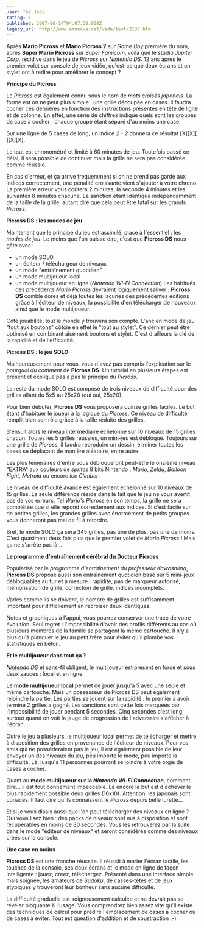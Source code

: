 ```yaml
---
user: The Jedi
rating: 5
published: 2007-06-14T04:07:30.000Z
legacy_url: http://www.emunova.net/veda/test/2137.htm
---
```

Après **Mario Picross** et **Mario Picross 2** sur _Game Boy_ première du nom, après **Super Mario Picross** sur _Super Famicom_, voilà que le studio _Jupiter Corp._ récidive dans le jeu de _Picross_ sur _Nintendo DS_. 12 ans après le premier volet sur console de jeux vidéo, qu'est-ce que deux écrans et un stylet ont à redire pour améliorer le concept ?  

  

  

**Principe du Picross**  

Le _Picross_ est également connu sous le nom de _mots croisés japonais_. La forme est on ne peut plus simple : une grille découpée en cases. Il faudra cocher ces dernières en fonction des instructions présentes en tête de ligne et de colonne. En effet, une série de chiffres indique quels sont les groupes de case à cocher ; chaque groupe étant séparé d'au moins une case.  

Sur une ligne de 5 cases de long, un indice _2 - 2_ donnera ce résultat \[X\]\[X\]\[ \]\[X\]\[X\].  

  

Le tout est chronométré et limité à 60 minutes de jeu. Toutefois passé ce délai, il sera possible de continuer mais la grille ne sera pas considérée comme réussie.  

En cas d'erreur, et ça arrive fréquemment si on ne prend pas garde aux indices correctement, une pénalité croissante vient s'ajouter à votre chrono. La première erreur vous coûtera 2 minutes, la seconde 4 minutes et les suivantes 8 minutes chacune. La sanction étant identique indépendamment de la taille de la grille, autant dire que cela peut être fatal sur les grands _Picross_.  

  

  

**Picross DS : les modes de jeu**  

Maintenant que le principe du jeu est assimilé, place à l'essentiel : les _modes de jeu_. Le moins que l'on puisse dire, c'est que **Picross DS** nous gâte avec :


* un mode SOLO 
* un éditeur / téléchargeur de niveaux 
* un mode "entraînement quotidien" 
* un mode multijoueur local 
* un mode multijoueur en ligne (_Nintendo Wi-Fi Connection_)
Les habitués des précédents _Mario Picross_ devraient logiquement saliver : **Picross DS** comble dores et déjà toutes les lacunes des précédentes éditions grâce à l'éditeur de niveaux, la possibilité d'en télécharger de nouveaux ainsi que le mode multijoueur.  

  

Côté jouabilité, tout le monde y trouvera son compte. L'ancien mode de jeu "tout aux boutons" côtoie en effet le "tout au stylet". Ce dernier peut être optimisé en combinant aisément boutons et stylet. C'est d'ailleurs la clé de la rapidité et de l'efficacité.  

  

  

**Picross DS : le jeu SOLO**  

Malheureusement pour vous, vous n'avez pas compris l'explication sur le _pourquoi du comment_ de **Picross DS**. Un tutorial en plusieurs étapes est présent et explique pas à pas le principe du _Picross_.  

  

Le reste du mode SOLO est composé de trois niveaux de difficulté pour des grilles allant du 5x5 au 25x20 (oui oui, 25x20).  

  

Pour bien débuter, **Picross DS** vous proposera quinze grilles faciles. Le but étant d'habituer le joueur à la logique du _Picross_. Ce niveau de difficulté remplit bien son rôle grâce à la taille réduite des grilles.  

  

S'ensuit alors le niveau intermédiaire échelonné sur 10 niveaux de 15 grilles chacun. Toutes les 5 grilles réussies, un mini-jeu est débloqué. Toujours sur une grille de _Picross_, il faudra reproduire un dessin, éliminer toutes les cases se déplaçant de manière aléatoire, entre autre.  

Les plus téméraires d'entre vous débloqueront peut-être le onzième niveau "EXTRA" aux couleurs de _sprites_ 8 bits Nintendo : _Mario_, _Zelda_, _Balloon Fight_, _Metroid_ ou encore _Ice Climber_.  

  

Le niveau de difficulté avancé est également échelonné sur 10 niveaux de 15 grilles. La seule différence réside dans le fait que le jeu ne vous avertit pas de vos erreurs. Tel _Wario's Picross_ en son temps, la grille ne sera complétée que si elle répond correctement aux indices. Si c'est facile sur de petites grilles, les grandes grilles avec énormément de petits groupes vous donneront pas mal de fil à retordre.  

  

Bref, le mode SOLO ça sera 345 grilles, pas une de plus, pas une de moins. C'est quasiment deux fois plus que le premier volet de _Mario Picross_ ! Mais ça ne s'arrête pas là...  

  

  

**Le programme d'entraînement cérébral du Docteur Picross**  

Popularisé par le _programme d'entraînement du professeur Kawashima_, **Picross DS** propose aussi son entraînement quotidien basé sur 5 mini-jeux débloquables au fur et à mesure : rapidité, pas de marqueur autorisé, mémorisation de grille, correction de grille, indices incomplets.  

Variés comme ils se doivent, le nombre de grilles est suffisamment important pour difficilement en recroiser deux identiques.  

  

Notes et graphiques à l'appui, vous pourrez conserver une trace de votre évolution. Seul regret : l'impossibilité d'avoir des profils différents au cas où plusieurs membres de la famille se partagent la même cartouche. Il n'y a plus qu'à planquer le jeu au petit frère pour éviter qu'il plombe vos statistiques en béton.  

  

  

**Et le multijoueur dans tout ça ?**  

_Nintendo DS_ et sans-fil obligent, le multijoueur est présent en force et sous deux sauces : local et en ligne.  

  

Le **mode multijoueur local** permet de jouer jusqu'à 5 avec une seule et même cartouche. Mais un possesseur de Picross DS peut également rejoindre la partie. Les parties se jouent sur la rapidité : le premier à avoir terminé 2 grilles a gagné. Les sanctions sont cette fois marquées par l'impossibilité de jouer pendant 5 secondes. Cinq secondes c'est long, surtout quand on voit la jauge de progression de l'adversaire s'afficher à l'écran...  

  

Outre le jeu à plusieurs, le multijoueur local permet de télécharger et mettre à disposition des grilles en provenance de l'éditeur de niveaux. Pour vos amis qui ne posséderaient pas le jeu, il est également possible de leur envoyer un des niveaux du jeu, peu importe le mode, peu importe la difficulté. Là, jusqu'à 11 personnes pourront se joindre à votre orgie de cases à cocher.  

  

Quant au **mode multijoueur sur la _Nintendo Wi-Fi Connection_**, comment dire... il est tout bonnement impeccable. Là encore le but est d'achever le plus rapidement possible deux grilles (10x10). Attention, les japonais sont coriaces. Il faut dire qu'ils connaissent le _Picross_ depuis belle lurette...  

Et si je vous disais aussi que l'on peut télécharger des niveaux en ligne ? Oui vous lisez bien : des packs de niveaux sont mis à disposition et sont récupérables en moins de 30 secondes. Vous les retrouverez par la suite dans le mode "éditeur de niveaux" et seront considérés comme des niveaux créés sur la console.  

  

  

**Une case en moins**  

**Picross DS** est une franche réussite. Il réussit à marier l'écran tactile, les touches de la console, ses deux écrans et le mode en ligne de façon intelligente : jouez, créez, téléchargez. Présenté dans une interface simple mais soignée, les amateurs de _Sudoku_, de casses-têtes et de jeux atypiques y trouveront leur bonheur sans aucune difficulté.  

La difficulté graduelle est soigneusement calculée et ne devrait pas se révéler bloquante à l'usage. Vous comprendrez bien assez vite qu'il existe des techniques de calcul pour prédire l'emplacement de cases à cocher ou de cases à éviter. Tout est question d'addition et de soustraction ;-)